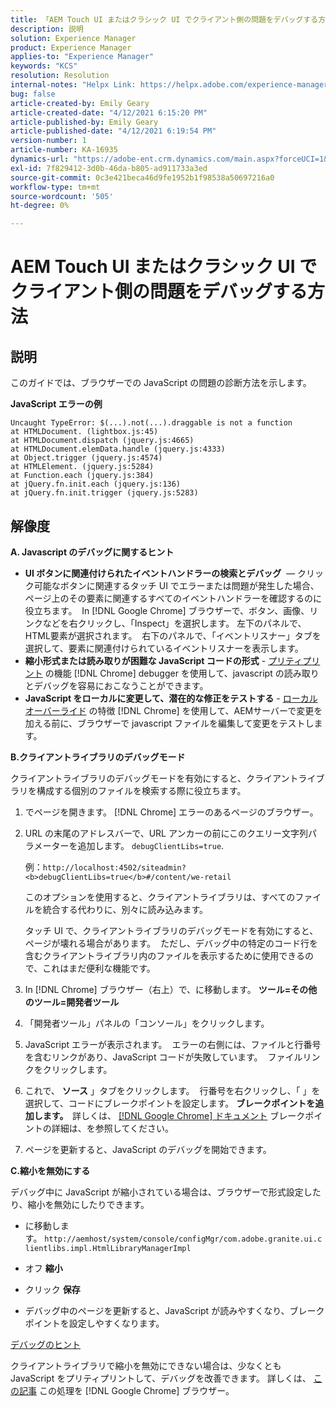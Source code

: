 ```yaml
---
title: 「AEM Touch UI またはクラシック UI でクライアント側の問題をデバッグする方法」
description: 説明
solution: Experience Manager
product: Experience Manager
applies-to: "Experience Manager"
keywords: "KCS"
resolution: Resolution
internal-notes: "Helpx Link: https://helpx.adobe.com/experience-manager/kb/How-to-debug-javascript-errors-in-AEM.html"
bug: false
article-created-by: Emily Geary
article-created-date: "4/12/2021 6:15:20 PM"
article-published-by: Emily Geary
article-published-date: "4/12/2021 6:19:54 PM"
version-number: 1
article-number: KA-16935
dynamics-url: "https://adobe-ent.crm.dynamics.com/main.aspx?forceUCI=1&pagetype=entityrecord&etn=knowledgearticle&id=2eb50a08-bb9b-eb11-b1ac-000d3a3680d8"
exl-id: 7f829412-3d0b-46da-b805-ad911733a3ed
source-git-commit: 0c3e421beca46d9fe1952b1f98538a50697216a0
workflow-type: tm+mt
source-wordcount: '505'
ht-degree: 0%

---
```


# AEM Touch UI またはクラシック UI でクライアント側の問題をデバッグする方法

## 説明


このガイドでは、ブラウザーでの JavaScript の問題の診断方法を示します。

<b>JavaScript エラーの例</b>




```
Uncaught TypeError: $(...).not(...).draggable is not a function
at HTMLDocument. (lightbox.js:45)
at HTMLDocument.dispatch (jquery.js:4665)
at HTMLDocument.elemData.handle (jquery.js:4333)
at Object.trigger (jquery.js:4574)
at HTMLElement. (jquery.js:5284)
at Function.each (jquery.js:384)
at jQuery.fn.init.each (jquery.js:136)
at jQuery.fn.init.trigger (jquery.js:5283)
```



## 解像度


<b>A. Javascript のデバッグに関するヒント</b>

- <b>UI ボタンに関連付けられたイベントハンドラーの検索とデバッグ</b>  — クリック可能なボタンに関連するタッチ UI でエラーまたは問題が発生した場合、ページ上のその要素に関連するすべてのイベントハンドラーを確認するのに役立ちます。  In [!DNL Google Chrome] ブラウザーで、ボタン、画像、リンクなどを右クリックし、「Inspect」を選択します。 左下のパネルで、HTML要素が選択されます。  右下のパネルで、「イベントリスナー」タブを選択して、要素に関連付けられているイベントリスナーを表示します。
- <b>縮小形式または読み取りが困難な JavaScript コードの形式</b> - [プリティプリント](https://developers.google.com/web/tools/chrome-devtools/javascript/pretty-print) の機能 [!DNL Chrome] debugger を使用して、javascript の読み取りとデバッグを容易におこなうことができます。
- <b>JavaScript をローカルに変更して、潜在的な修正をテストする</b> - [ローカルオーバーライド](https://developers.google.com/web/updates/2018/01/devtools#overrides) の特徴 [!DNL Chrome] を使用して、AEMサーバーで変更を加える前に、ブラウザーで javascript ファイルを編集して変更をテストします。


<b>B.クライアントライブラリのデバッグモード</b>

クライアントライブラリのデバッグモードを有効にすると、クライアントライブラリを構成する個別のファイルを検索する際に役立ちます。

1. でページを開きます。 [!DNL Chrome] エラーのあるページのブラウザー。
2. URL の末尾のアドレスバーで、URL アンカーの前にこのクエリー文字列パラメーターを追加します。 `debugClientLibs=true`.

   例：`http://localhost:4502/siteadmin?<b>debugClientLibs=true</b>#/content/we-retail`

   このオプションを使用すると、クライアントライブラリは、すべてのファイルを統合する代わりに、別々に読み込みます。

   タッチ UI で、クライアントライブラリのデバッグモードを有効にすると、ページが壊れる場合があります。  ただし、デバッグ中の特定のコード行を含むクライアントライブラリ内のファイルを表示するために使用できるので、これはまだ便利な機能です。
3. In [!DNL Chrome] ブラウザー（右上）で、に移動します。 <b>ツール=その他のツール=開発者ツール</b>
4. 「開発者ツール」パネルの「コンソール」をクリックします。
5. JavaScript エラーが表示されます。  エラーの右側には、ファイルと行番号を含むリンクがあり、JavaScript コードが失敗しています。  ファイルリンクをクリックします。
6. これで、 <b>ソース</b> 」タブをクリックします。  行番号を右クリックし、「 」を選択して、コードにブレークポイントを設定します。 <b>ブレークポイントを追加します。  </b>詳しくは、 [[!DNL Google Chrome] ドキュメント](https://developers.google.com/web/tools/chrome-devtools/javascript/breakpoints) ブレークポイントの詳細は、を参照してください。
7. ページを更新すると、JavaScript のデバッグを開始できます。


<b>C.縮小を無効にする</b>

デバッグ中に JavaScript が縮小されている場合は、ブラウザーで形式設定したり、縮小を無効にしたりできます。

- に移動します。 `http://aemhost/system/console/configMgr/com.adobe.granite.ui.clientlibs.impl.HtmlLibraryManagerImpl`


- オフ <b>縮小</b>


- クリック <b>保存</b>


- デバッグ中のページを更新すると、JavaScript が読みやすくなり、ブレークポイントを設定しやすくなります。


<u>デバッグのヒント</u>

クライアントライブラリで縮小を無効にできない場合は、少なくとも JavaScript をプリティプリントして、デバッグを改善できます。 詳しくは、 [この記事](https://developers.google.com/web/tools/chrome-devtools/javascript/pretty-print) この処理を [!DNL Google Chrome] ブラウザー。
